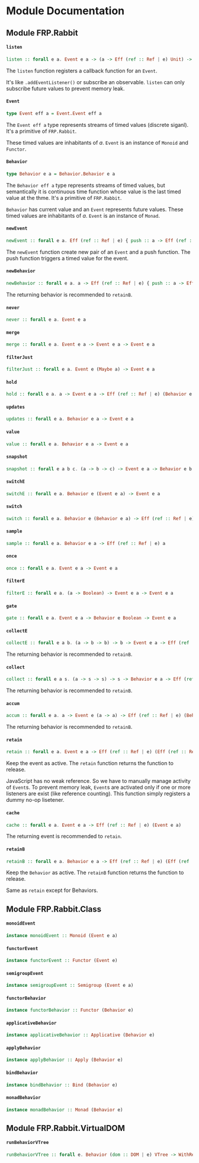 # Module Documentation

## Module FRP.Rabbit

#### `listen`

``` purescript
listen :: forall e a. Event e a -> (a -> Eff (ref :: Ref | e) Unit) -> Eff (ref :: Ref | e) (Eff (ref :: Ref | e) Unit)
```

The `listen` function registers a callback function for an `Event`.

It's like `.addEventListener()` or subscribe an observable.
`listen` can only subscribe future values to prevent memory leak.

#### `Event`

``` purescript
type Event eff a = Event.Event eff a
```

The `Event eff a` type represents streams of timed values (discrete siganl).
It's a primitive of `FRP.Rabbit`.

These timed values are inhabitants of _a_.
`Event` is an instance of `Monoid` and `Functor`.

#### `Behavior`

``` purescript
type Behavior e a = Behavior.Behavior e a
```

The `Behavior eff a` type represents streams of timed values,
but semantically it is continuous time function whose value is the last timed value at the thme.
It's a primitive of `FRP.Rabbit`.

`Behavior` has current value and an `Event` represents future values.
These timed values are inhabitants of _a_.
`Event` is an instance of `Monad`.

#### `newEvent`

``` purescript
newEvent :: forall e a. Eff (ref :: Ref | e) { push :: a -> Eff (ref :: Ref | e) Unit, event :: Event e a }
```

The `newEvent` function create new pair of an `Event` and a push function.
The push function triggers a timed value for the event.

#### `newBehavior`

``` purescript
newBehavior :: forall e a. a -> Eff (ref :: Ref | e) { push :: a -> Eff (ref :: Ref | e) Unit, behavior :: Behavior e a }
```

The returning behavior is recommended to `retainB`.

#### `never`

``` purescript
never :: forall e a. Event e a
```


#### `merge`

``` purescript
merge :: forall e a. Event e a -> Event e a -> Event e a
```


#### `filterJust`

``` purescript
filterJust :: forall e a. Event e (Maybe a) -> Event e a
```


#### `hold`

``` purescript
hold :: forall e a. a -> Event e a -> Eff (ref :: Ref | e) (Behavior e a)
```


#### `updates`

``` purescript
updates :: forall e a. Behavior e a -> Event e a
```


#### `value`

``` purescript
value :: forall e a. Behavior e a -> Event e a
```


#### `snapshot`

``` purescript
snapshot :: forall e a b c. (a -> b -> c) -> Event e a -> Behavior e b -> Event e c
```


#### `switchE`

``` purescript
switchE :: forall e a. Behavior e (Event e a) -> Event e a
```


#### `switch`

``` purescript
switch :: forall e a. Behavior e (Behavior e a) -> Eff (ref :: Ref | e) (Behavior e a)
```


#### `sample`

``` purescript
sample :: forall e a. Behavior e a -> Eff (ref :: Ref | e) a
```


#### `once`

``` purescript
once :: forall e a. Event e a -> Event e a
```


#### `filterE`

``` purescript
filterE :: forall e a. (a -> Boolean) -> Event e a -> Event e a
```


#### `gate`

``` purescript
gate :: forall e a. Event e a -> Behavior e Boolean -> Event e a
```


#### `collectE`

``` purescript
collectE :: forall e a b. (a -> b -> b) -> b -> Event e a -> Eff (ref :: Ref | e) (Behavior e b)
```

The returning behavior is recommended to `retainB`.

#### `collect`

``` purescript
collect :: forall e a s. (a -> s -> s) -> s -> Behavior e a -> Eff (ref :: Ref | e) (Behavior e s)
```

The returning behavior is recommended to `retainB`.

#### `accum`

``` purescript
accum :: forall e a. a -> Event e (a -> a) -> Eff (ref :: Ref | e) (Behavior e a)
```

The returning behavior is recommended to `retainB`.

#### `retain`

``` purescript
retain :: forall e a. Event e a -> Eff (ref :: Ref | e) (Eff (ref :: Ref | e) Unit)
```

Keep the event as active.
The `retain` function returns the function to release.

JavaScript has no weak reference. So we have to manually manage activity
of `Event`s. To prevent memory leak, `Event`s are activated only if
one or more listeners are exist (like reference counting). This function
simply registers a dummy no-op lisetener.

#### `cache`

``` purescript
cache :: forall e a. Event e a -> Eff (ref :: Ref | e) (Event e a)
```

The returning event is recommended to `retain`.

#### `retainB`

``` purescript
retainB :: forall e a. Behavior e a -> Eff (ref :: Ref | e) (Eff (ref :: Ref | e) Unit)
```

Keep the `Behavior` as active.
The `retainB` function returns the function to release.

Same as `retain` except for Behaviors.


## Module FRP.Rabbit.Class

#### `monoidEvent`

``` purescript
instance monoidEvent :: Monoid (Event e a)
```


#### `functorEvent`

``` purescript
instance functorEvent :: Functor (Event e)
```


#### `semigroupEvent`

``` purescript
instance semigroupEvent :: Semigroup (Event e a)
```


#### `functorBehavior`

``` purescript
instance functorBehavior :: Functor (Behavior e)
```


#### `applicativeBehavior`

``` purescript
instance applicativeBehavior :: Applicative (Behavior e)
```


#### `applyBehavior`

``` purescript
instance applyBehavior :: Apply (Behavior e)
```


#### `bindBehavior`

``` purescript
instance bindBehavior :: Bind (Behavior e)
```


#### `monadBehavior`

``` purescript
instance monadBehavior :: Monad (Behavior e)
```



## Module FRP.Rabbit.VirtualDOM

#### `runBehaviorVTree`

``` purescript
runBehaviorVTree :: forall e. Behavior (dom :: DOM | e) VTree -> WithRef (dom :: DOM | e) DOM.Node
```




